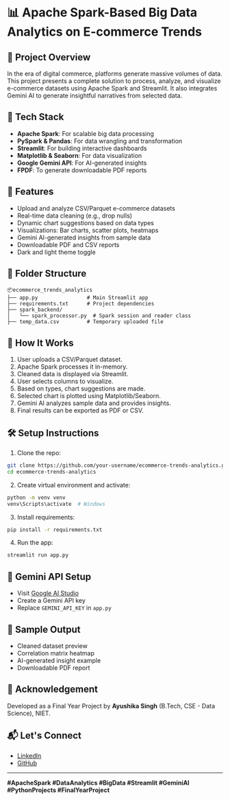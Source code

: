 # 📊 Apache Spark-Based Big Data Analytics on E-commerce Trends

## 🚀 Project Overview
In the era of digital commerce, platforms generate massive volumes of data. This project presents a complete solution to process, analyze, and visualize e-commerce datasets using Apache Spark and Streamlit. It also integrates Gemini AI to generate insightful narratives from selected data.

## 🔧 Tech Stack
- **Apache Spark**: For scalable big data processing
- **PySpark & Pandas**: For data wrangling and transformation
- **Streamlit**: For building interactive dashboards
- **Matplotlib & Seaborn**: For data visualization
- **Google Gemini API**: For AI-generated insights
- **FPDF**: To generate downloadable PDF reports

## 🎯 Features
- Upload and analyze CSV/Parquet e-commerce datasets
- Real-time data cleaning (e.g., drop nulls)
- Dynamic chart suggestions based on data types
- Visualizations: Bar charts, scatter plots, heatmaps
- Gemini AI-generated insights from sample data
- Downloadable PDF and CSV reports
- Dark and light theme toggle

## 📁 Folder Structure
```
📦ecommerce_trends_analytics
├── app.py                # Main Streamlit app
├── requirements.txt      # Project dependencies
├── spark_backend/
│   └── spark_processor.py  # Spark session and reader class
├── temp_data.csv         # Temporary uploaded file
```

## 🧠 How It Works
1. User uploads a CSV/Parquet dataset.
2. Apache Spark processes it in-memory.
3. Cleaned data is displayed via Streamlit.
4. User selects columns to visualize.
5. Based on types, chart suggestions are made.
6. Selected chart is plotted using Matplotlib/Seaborn.
7. Gemini AI analyzes sample data and provides insights.
8. Final results can be exported as PDF or CSV.

## 🛠️ Setup Instructions
1. Clone the repo:
```bash
git clone https://github.com/your-username/ecommerce-trends-analytics.git
cd ecommerce-trends-analytics
```

2. Create virtual environment and activate:
```bash
python -m venv venv
venv\Scripts\activate  # Windows
```

3. Install requirements:
```bash
pip install -r requirements.txt
```

4. Run the app:
```bash
streamlit run app.py
```

## 🔐 Gemini API Setup
- Visit [Google AI Studio](https://makersuite.google.com/app)
- Create a Gemini API key
- Replace `GEMINI_API_KEY` in `app.py`

## 📄 Sample Output
- Cleaned dataset preview
- Correlation matrix heatmap
- AI-generated insight example
- Downloadable PDF report

## 📌 Acknowledgement
Developed as a Final Year Project by **Ayushika Singh** (B.Tech, CSE - Data Science), NIET.

## 📬 Let's Connect
- [LinkedIn]((https://www.linkedin.com/in/ayushika-singh-13399923b/))
- [GitHub]((https://github.com/aayu-7))

---
**#ApacheSpark #DataAnalytics #BigData #Streamlit #GeminiAI #PythonProjects #FinalYearProject**
